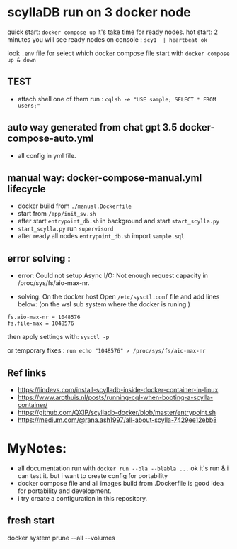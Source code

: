 

# scyllaDB run on 3 docker node 
quick start: `docker compose up` it's take time for ready nodes.  hot start: 2 minutes 
you will see ready nodes on console  : `scy1  | heartbeat ok`

look `.env` file for select which docker compose file start with `docker compose up & down`

## TEST 
- attach shell one of them run : 
` cqlsh -e "USE sample; SELECT * FROM users;" `

## auto way generated from chat gpt 3.5  docker-compose-auto.yml
- all config  in yml file.

## manual way: docker-compose-manual.yml lifecycle
- docker build from `./manual.Dockerfile `
- start from `/app/init_sv.sh`
- after start `entrypoint_db.sh` in background and start `start_scylla.py` 
- `start_scylla.py` run `supervisord`  
- after ready all nodes  `entrypoint_db.sh` import `sample.sql`



## error solving :  
- error: Could not setup Async I/O: Not enough request capacity in /proc/sys/fs/aio-max-nr.
 
- solving: On the docker host Open `/etc/sysctl.conf` file  and add lines below:
(on the wsl sub system where the docker is runing )
```
fs.aio-max-nr = 1048576
fs.file-max = 1048576
```
then apply settings with: `sysctl -p`

or temporary fixes : `run echo "1048576" > /proc/sys/fs/aio-max-nr`

## Ref links
- https://lindevs.com/install-scylladb-inside-docker-container-in-linux
- https://www.arothuis.nl/posts/running-cql-when-booting-a-scylla-container/
- https://github.com/QXIP/scylladb-docker/blob/master/entrypoint.sh
- https://medium.com/@rana.ash1997/all-about-scylla-7429ee12ebb8

# MyNotes:
- all documentation run with `docker run --bla --blabla ...`  ok it's run & i can test it. but i want to create config for portability 
- docker compose file and all images build from .Dockerfile is good idea for portability and development.
- i try create a configuration in this repository.


## fresh start 
docker system prune --all --volumes